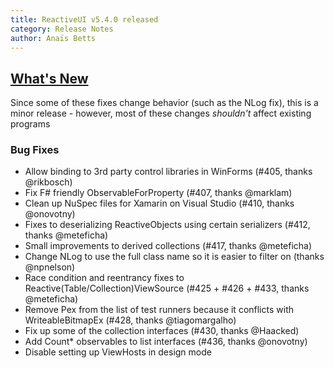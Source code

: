 ```yaml
---
title: ReactiveUI v5.4.0 released
category: Release Notes
author: Anaïs Betts
---
```


## [What's New](https://github.com/reactiveui/ReactiveUI/compare/5.3.0...5.4.0)

Since some of these fixes change behavior (such as the NLog fix), this is a minor release - however, most of these changes _shouldn't_ affect existing programs

### Bug Fixes
- Allow binding to 3rd party control libraries in WinForms (#405, thanks @rikbosch)
- Fix F# friendly ObservableForProperty (#407, thanks @marklam)
- Clean up NuSpec files for Xamarin on Visual Studio (#410, thanks @onovotny)
- Fixes to deserializing ReactiveObjects using certain serializers (#412, thanks @meteficha)
- Small improvements to derived collections (#417, thanks @meteficha)
- Change NLog to use the full class name so it is easier to filter on (thanks @npnelson)
- Race condition and reentrancy fixes to Reactive(Table/Collection)ViewSource (#425 + #426 + #433, thanks @meteficha)
- Remove Pex from the list of test runners because it conflicts with WriteableBitmapEx (#428, thanks @tiagomargalho)
- Fix up some of the collection interfaces (#430, thanks @Haacked)
- Add Count\* observables to list interfaces (#436, thanks @onovotny)
- Disable setting up ViewHosts in design mode
